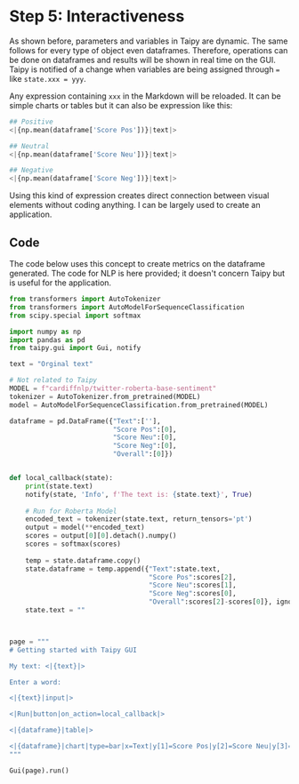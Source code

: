 # Step 5: Interactiveness

As shown before, parameters and variables in Taipy are dynamic. The same follows for every type of object even dataframes. Therefore, operations can be done on dataframes and results will be shown in real time on the GUI. Taipy is notified of a change when variables are being assigned through `=` like `state.xxx = yyy`.

Any expression containing `xxx` in the Markdown will be reloaded. It can be  simple charts or tables but it can also be expression like this:

```python
## Positive
<|{np.mean(dataframe['Score Pos'])}|text|>

## Neutral
<|{np.mean(dataframe['Score Neu'])}|text|>

## Negative
<|{np.mean(dataframe['Score Neg'])}|text|>
```

Using this kind of expression creates direct connection between visual elements without coding anything. I can be largely used to create an application.

## Code

The code below uses this concept to create metrics on the dataframe generated. The code for NLP is here provided; it doesn't concern Taipy but is useful for the application.

```python
from transformers import AutoTokenizer
from transformers import AutoModelForSequenceClassification
from scipy.special import softmax

import numpy as np
import pandas as pd 
from taipy.gui import Gui, notify

text = "Orginal text"

# Not related to Taipy
MODEL = f"cardiffnlp/twitter-roberta-base-sentiment"
tokenizer = AutoTokenizer.from_pretrained(MODEL)
model = AutoModelForSequenceClassification.from_pretrained(MODEL)

dataframe = pd.DataFrame({"Text":[''],
                          "Score Pos":[0],
                          "Score Neu":[0],
                          "Score Neg":[0],
                          "Overall":[0]})


def local_callback(state):
    print(state.text)
    notify(state, 'Info', f'The text is: {state.text}', True)
    
    # Run for Roberta Model
    encoded_text = tokenizer(state.text, return_tensors='pt')
    output = model(**encoded_text)
    scores = output[0][0].detach().numpy()
    scores = softmax(scores)
    
    temp = state.dataframe.copy()
    state.dataframe = temp.append({"Text":state.text,
                                   "Score Pos":scores[2],
                                   "Score Neu":scores[1],
                                   "Score Neg":scores[0],
                                   "Overall":scores[2]-scores[0]}, ignore_index=True)
    state.text = ""



page = """
# Getting started with Taipy GUI

My text: <|{text}|>

Enter a word:

<|{text}|input|>

<|Run|button|on_action=local_callback|>

<|{dataframe}|table|>

<|{dataframe}|chart|type=bar|x=Text|y[1]=Score Pos|y[2]=Score Neu|y[3]=Score Neg|y[4]=Overall|color[1]=green|color[2]=grey|color[3]=red|type[4]=line|>
"""

Gui(page).run()
```